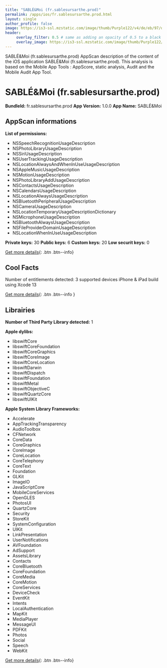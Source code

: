```yaml
---
title: "SABLÉ&Moi (fr.sablesursarthe.prod)"
permalink: /apps/ios/fr.sablesursarthe.prod.html
layout: single
author_profile: false
image: https://is3-ssl.mzstatic.com/image/thumb/Purple122/v4/de/eb/97/deeb97d2-b8f7-7179-0952-1fcadb513ea5/AppIcon-0-0-1x_U007emarketing-0-0-0-7-0-0-sRGB-0-0-0-GLES2_U002c0-512MB-85-220-0-0.png/512x512bb.jpg
header: 
     overlay_filter: 0.5 # same as adding an opacity of 0.5 to a black background
     overlay_image: https://is3-ssl.mzstatic.com/image/thumb/Purple122/v4/de/eb/97/deeb97d2-b8f7-7179-0952-1fcadb513ea5/AppIcon-0-0-1x_U007emarketing-0-0-0-7-0-0-sRGB-0-0-0-GLES2_U002c0-512MB-85-220-0-0.png/512x512bb.jpg
---
```

SABLÉ&Moi (fr.sablesursarthe.prod) AppScan description of the content of the iOS application SABLÉ&Moi (fr.sablesursarthe.prod). This analysis is based on the Mobile App Tools : AppScore, static analysis, Audit and the Mobile Audit App Tool.

# SABLÉ&Moi (fr.sablesursarthe.prod)

**BundleId:** fr.sablesursarthe.prod
**App Version:** 1.0.0
**App Name:** SABLÉ&Moi


## AppScan informations 

**List of permissions:** 
- NSSpeechRecognitionUsageDescription
- NSPhotoLibraryUsageDescription
- NSSiriUsageDescription
- NSUserTrackingUsageDescription
- NSLocationAlwaysAndWhenInUseUsageDescription
- NSAppleMusicUsageDescription
- NSMotionUsageDescription
- NSPhotoLibraryAddUsageDescription
- NSContactsUsageDescription
- NSCalendarsUsageDescription
- NSLocationAlwaysUsageDescription
- NSBluetoothPeripheralUsageDescription
- NSCameraUsageDescription
- NSLocationTemporaryUsageDescriptionDictionary
- NSMicrophoneUsageDescription
- NSBluetoothAlwaysUsageDescription
- NSFileProviderDomainUsageDescription
- NSLocationWhenInUseUsageDescription
  
  
**Private keys:** 30
**Public keys:** 6
**Custom keys:** 20
**Low securit keys:** 0
  
[Get more details](/pricing.html){: .btn .btn--info}

## Cool Facts

Number of entitlements detected: 3
supported devices iPhone & iPad
build using Xcode 13
  
[Get more details](/pricing.html){: .btn .btn--info }

## Librairies 
**Number of Third Party Library detected:** 1


**Apple dylibs:**
- libswiftCore
- libswiftCoreFoundation
- libswiftCoreGraphics
- libswiftCoreImage
- libswiftCoreLocation
- libswiftDarwin
- libswiftDispatch
- libswiftFoundation
- libswiftMetal
- libswiftObjectiveC
- libswiftQuartzCore
- libswiftUIKit


**Apple System Library Frameworks:**
- Accelerate
- AppTrackingTransparency
- AudioToolbox
- CFNetwork
- CoreData
- CoreGraphics
- CoreImage
- CoreLocation
- CoreTelephony
- CoreText
- Foundation
- GLKit
- ImageIO
- JavaScriptCore
- MobileCoreServices
- OpenGLES
- PhotosUI
- QuartzCore
- Security
- StoreKit
- SystemConfiguration
- UIKit
- LinkPresentation
- UserNotifications
- AVFoundation
- AdSupport
- AssetsLibrary
- Contacts
- CoreBluetooth
- CoreFoundation
- CoreMedia
- CoreMotion
- CoreServices
- DeviceCheck
- EventKit
- Intents
- LocalAuthentication
- MapKit
- MediaPlayer
- MessageUI
- PDFKit
- Photos
- Social
- Speech
- WebKit


  
[Get more details](/pricing.html){: .btn .btn--info}


